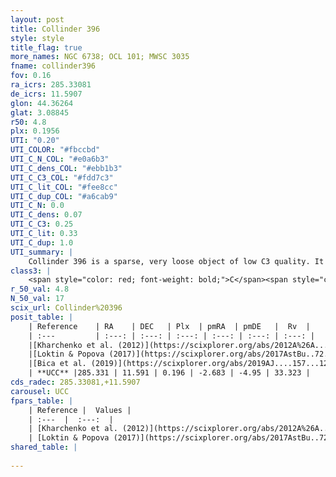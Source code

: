 ```yaml
---
layout: post
title: Collinder 396
style: style
title_flag: true
more_names: NGC 6738; OCL 101; MWSC 3035
fname: collinder396
fov: 0.16
ra_icrs: 285.33081
de_icrs: 11.5907
glon: 44.36264
glat: 3.08845
r50: 4.8
plx: 0.1956
UTI: "0.20"
UTI_COLOR: "#fbccbd"
UTI_C_N_COL: "#e0a6b3"
UTI_C_dens_COL: "#ebb1b3"
UTI_C_C3_COL: "#fdd7c3"
UTI_C_lit_COL: "#fee8cc"
UTI_C_dup_COL: "#a6cab9"
UTI_C_N: 0.0
UTI_C_dens: 0.07
UTI_C_C3: 0.25
UTI_C_lit: 0.33
UTI_C_dup: 1.0
UTI_summary: |
    Collinder 396 is a sparse, very loose object of low C3 quality. It is poorly studied in the literature, with no articles listed in the last 6 years.<br><br><span style="color: #99180f; font-weight: bold;">Warning: </span>contains less than 25 stars with <i>P>0.5</i> estimated.
class3: |
    <span style="color: red; font-weight: bold;">C</span><span style="color: red; font-weight: bold;">C</span>
r_50_val: 4.8
N_50_val: 17
scix_url: Collinder%20396
posit_table: |
    | Reference    | RA    | DEC   | Plx  | pmRA  | pmDE   |  Rv  |
    | :---         | :---: | :---: | :---: | :---: | :---: | :---: |
    |[Kharchenko et al. (2012)](https://scixplorer.org/abs/2012A%26A...543A.156K) | 285.337 | 11.6 | -- | 2.8 | -2.3 | -- |
    |[Loktin & Popova (2017)](https://scixplorer.org/abs/2017AstBu..72..257L) | 285.33 | 11.6 | -- | 1.415 | -4.927 | -34.9 |
    |[Bica et al. (2019)](https://scixplorer.org/abs/2019AJ....157...12B) | 285.322 | 11.58 | -- | -- | -- | -- |
    | **UCC** |285.331 | 11.591 | 0.196 | -2.683 | -4.95 | 33.323 | 
cds_radec: 285.33081,+11.5907
carousel: UCC
fpars_table: |
    | Reference |  Values |
    | :---  |  :---:  |
    | [Kharchenko et al. (2012)](https://scixplorer.org/abs/2012A%26A...543A.156K) | `e_bv=0.208, distance=686, log_age=9.515` |
    | [Loktin & Popova (2017)](https://scixplorer.org/abs/2017AstBu..72..257L) | `E(B-V)=0.495, Dmod=12.092, logt=9.08` |
shared_table: |
    
---
```

